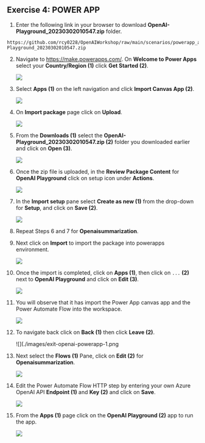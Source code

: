 
## Exercise 4: POWER APP

1. Enter the following link in your browser to download **OpenAI-Playground_20230302010547.zip** folder.

```
https://github.com/rcy0228/OpenAIWorkshop/raw/main/scenarios/powerapp_and_python/powerapp/OpenAI-Playground_20230302010547.zip
```

2. Navigate to https://make.powerapps.com/. On **Welcome to Power Apps** select your **Country/Region (1)** click **Get Started (2)**. 

   ![](./images/welcome-1.png)
    
3. Select **Apps (1)** on the left navigation and click **Import Canvas App (2)**. 

    ![](./images/import-canvas-1.png)

4. On **Import package** page click on **Upload**.

    ![](./images/upload-importpackage.png)

5. From the **Downloads (1)** select the **OpenAI-Playground_20230302010547.zip (2)** folder you downloaded earlier and click on **Open (3)**.

     ![](./images/upload-openai-playground.png)

6. Once the zip file is uploaded, in the **Review Package Content** for **OpenAI Playground** click on setup icon under **Actions**. 

     ![](./images/review-package-content.png)

7. In the **Import setup** pane select **Create as new (1)** from the drop-down for **Setup**, and click on **Save (2)**.

      ![](./images/import-setup-1.png)

8.  Repeat Steps 6 and 7 for **Openaisummarization**.

9. Next click on **Import** to import the package into powerapps environment.  

     ![](./images/import-openai-package.png)

10. Once the import is completed, click on **Apps (1)**, then click on `...` **(2)** next to **OpenAI Playground** and click on **Edit (3)**.

      ![](./images/open-ai-apps-1.png)

11. You will observe that it has import the Power App canvas app and the Power Automate Flow into the workspace.

      ![](./images/gpt-3.png)

12. To navigate back click on **Back (1)** then click **Leave (2)**.

      ![](./images/exit-openai-powerapp-1.png

13. Next select the **Flows (1)** Pane, click on **Edit (2)** for **Openaisummarization**.

      ![](./images/open-ai-flows-1.png)

14. Edit the Power Automate Flow HTTP step by entering your own Azure OpenAI API  **Endpoint (1)** and **Key (2)** and click on **Save**.

      ![](./images/endpoint-key-1.png)

15. From the **Apps (1)** page click on the **OpenAI Playground (2)** app to run the app.

     ![](./images/runpowerapp-1.png)
